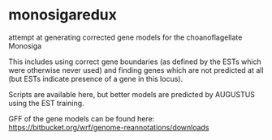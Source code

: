 # monosigaredux
attempt at generating corrected gene models for the choanoflagellate Monosiga

This includes using correct gene boundaries (as defined by the ESTs which were otherwise never used) and finding genes which are not predicted at all (but ESTs indicate presence of a gene in this locus).

Scripts are available here, but better models are predicted by AUGUSTUS using the EST training.

GFF of the gene models can be found here: https://bitbucket.org/wrf/genome-reannotations/downloads
